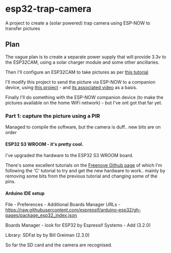 # esp32-trap-camera
A project to create a (solar powered) trap camera using ESP-NOW to transfer pictures


## Plan

The vague plan is to create a separate power supply that will provide 3.3v to the ESP32CAM, using a solar charger module and some other ancillaries.

Then I'll configure an ESP32CAM to take pictures as per [this tutorial](https://randomnerdtutorials.com/esp32-cam-pir-motion-detector-photo-capture)

I'll modify this project to send the picture via ESP-NOW to a companion device, using [this project](https://github.com/talofer99/ESP32CAM-Capture-and-send-image-over-esp-now) - and [its associated video](https://www.youtube.com/watch?v=0s4Bm9Ar42U) as a basis.

Finally I'll do something with the ESP-NOW companion device (to make the pictures available on the home WiFi network) - but I've ont got that far yet.



### Part 1: capture the picture using a PIR
Managed to compile the software, but the camera is duff.. new bits are on order

#### ESP32 S3 WROOM - it's pretty cool. 

I've upgraded the hardware to the ESP32 S3 WROOM board.

There's some excellent tutorials on the [Freenove Github page](https://github.com/Freenove/Freenove_ESP32_S3_WROOM_Board) of which I'm following the 'C' tutorial to try and get the new hardware to work.. mainly by removing some bits from the previous tutorial and changing some of the pins. 

#### Arduino IDE setup
 
File - Preferences - Additional Boards Manager URLs - https://raw.githubusercontent.com/espressif/arduino-esp32/gh-pages/package_esp32_index.json

Boards Manager - look for ESP32 by Espressif Systems - Add (3.2.0)

Library: SDFat by by Bill Greiman (2.3.0)



So far the SD card and the camera are recognised.